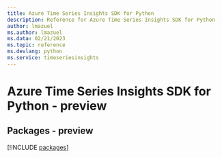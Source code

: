 ```yaml
---
title: Azure Time Series Insights SDK for Python
description: Reference for Azure Time Series Insights SDK for Python
author: lmazuel
ms.author: lmazuel
ms.data: 02/21/2023
ms.topic: reference
ms.devlang: python
ms.service: timeseriesinsights
---
```

# Azure Time Series Insights SDK for Python - preview
## Packages - preview
[!INCLUDE [packages](time-series-insights-index.md)]